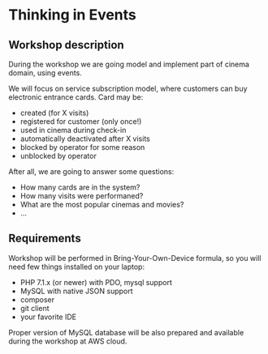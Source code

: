 # Thinking in Events

## Workshop description

During the workshop we are going model and implement part of cinema domain, using events.

We will focus on service subscription model, where customers can buy electronic entrance cards. Card may be:

- created (for X visits)
- registered for customer (only once!)
- used in cinema during check-in
- automatically deactivated after X visits
- blocked by operator for some reason
- unblocked by operator

After all, we are going to answer some questions:

- How many cards are in the system?
- How many visits were performaned?
- What are the most popular cinemas and movies?
- ...

## Requirements

Workshop will be performed in Bring-Your-Own-Device formula, so you will need few things installed on your laptop:

- PHP 7.1.x (or newer) with PDO, mysql support
- MySQL with native JSON support
- composer
- git client
- your favorite IDE

Proper version of MySQL database will be also prepared and available during the workshop at AWS cloud.